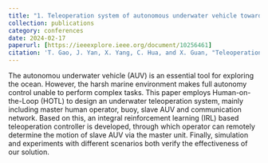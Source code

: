 ```yaml
---
title: "1. Teleoperation system of autonomous underwater vehicle toward human-on-the-loop: design and implementation"
collection: publications
category: conferences
date: 2024-02-17
paperurl: [https://ieeexplore.ieee.org/document/10256461]
citation: 'T. Gao, J. Yan, X. Yang, C. Hua, and X. Guan, "Teleoperation System of Autonomous Underwater Vehicle Toward Human-on-the-Loop: Design and Implementation," 2023 IEEE 13th International Conference on CYBER Technology in Automation, Control, and Intelligent Systems (CYBER), Qinhuangdao, China, 2023, pp. 142-147'
---
```


The autonomou underwater vehicle (AUV) is an essential tool for exploring the ocean. However, the harsh marine environment makes full autonomy control unable to perform complex tasks. This paper employs Human-on-the-Loop (HOTL) to design an underwater teleoperation system, mainly including master human operator, buoy, slave AUV and communication network. Based on this, an integral reinforcement learning (IRL) based teleoperation controller is developed, through which operator can remotely determine the motion of slave AUV via the master unit. Finally, simulation and experiments with different scenarios both verify the effectiveness of our solution.
